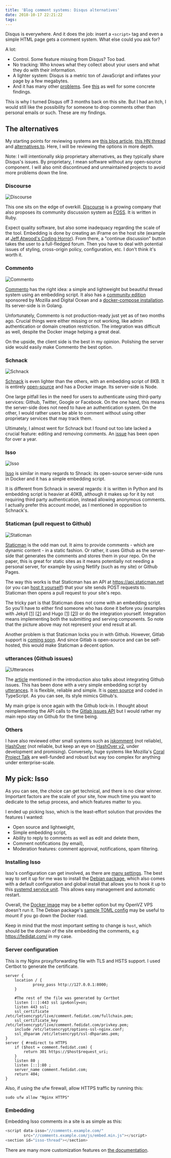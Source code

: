 ```yaml
---
title: 'Blog comment systems: Disqus alternatives'
date: 2018-10-17 22:21:22
tags:
---
```


Disqus is everywhere. And it does the job: insert a `<script>` tag and even a simple HTML page gets a comment system. What else could you ask for?

A lot:

- Control. Some feature missing from Disqus? Too bad.
- No tracking: Who knows what they collect about your users and what they do with their information.
- A lighter system: Disqus is a metric ton of JavaScript and inflates your page by a few megabytes.
- And it has many other [problems](https://notes.peter-baumgartner.net/2017/09/14/alternatives-for-disqus/). See [this](http://donw.io/post/github-comments/) as well for some concrete findings.

This is why I turned Disqus off 3 months back on this site. But I had an itch, I would still like the possibility for someone to drop comments other than personal emails or such. These are my findings.

## The alternatives

My starting points for reviewing systems are [this blog article](https://notes.peter-baumgartner.net/2017/09/14/alternatives-for-disqus/), [this HN thread](https://news.ycombinator.com/item?id=15511297) and [alternatives.to](https://alternativeto.net/software/master-comments-system/). Here, I will be reviewing the options in more depth.

Note: I will intentionally skip proprietary alternatives, as they typically share Disqus's issues. By proprietary, I mean software without any open-source component. I will also omit discontinued and unmaintained projects to avoid more problems down the line.

### Discourse

![Discourse](/images/530-blog-comments/discourse.png)

This one sits on the edge of overkill. [Discourse](https://www.discourse.org/) is a growing company that also proposes its community discussion system as [FOSS](https://github.com/discourse/discourse). It is written in Ruby.

Expect quality software, but also some inadequacy regarding the scale of the tool. Embedding is done by creating an iFrame on the host site (example at [Jeff Atwood's Coding Horror](https://blog.codinghorror.com/why-ruby/#discourse-comments)). From there, a "continue discussion" button takes the user to a full-fledged forum. Then you have to deal with potential issues of styling, cross-origin policy, configuration, etc. I don't think it's worth it.

### Commento

![Commento](/images/530-blog-comments/commento.png)

[Commento](https://commento.io/) has the right idea: a simple and lightweight but beautiful thread system using an embedding script. It also has a [community edition](https://github.com/adtac/commento-ce) sponsored by Mozilla and Digital Ocean and a [docker-compose installation](https://docs.commento.io/installation-docker.html). Its server-side is in Golang.

Unfortunately, Commento is not production-ready just yet as of two months ago. Crucial things were either missing or not working, like admin authentication or domain creation restriction. The integration was difficult as well, despite the Docker image helping a great deal.

On the upside, the client side is the best in my opinion. Polishing the server side would easily make Commento the best option.

### Schnack

![Schnack](/images/530-blog-comments/schnack.png)

[Schnack](https://schnack.cool/) is even lighter than the others, with an embedding script of 8KB. It is entirely [open-source](https://github.com/schn4ck/schnack) and has a Docker image. Its server-side is Node.

One large pitfall lies in the need for users to authenticate using third-party services: Github, Twitter, Google or Facebook. On the one hand, this means the server-side does not need to have an authentication system. On the other, I would rather users be able to comment without using other proprietary services that may track them.

Ultimately, I almost went for Schnack but I found out too late lacked a crucial feature: editing and removing comments. An [issue](https://github.com/schn4ck/schnack/issues/8) has been open for over a year.

### Isso

![Isso](/images/530-blog-comments/isso.png)

[Isso](https://posativ.org/isso/) is similar in many regards to Shnack: its open-source server-side runs in Docker and it has a simple embedding script. 

It is different from Schnack in several regards: it is written in Python and its embedding script is heavier at 40KB, although it makes up for it by not requiring third party authentication, instead allowing anonymous comments. I actually prefer this account model, as I mentioned in opposition to Schnack's.

### Staticman (pull request to Github)

![Staticman](/images/530-blog-comments/staticman.png)

[Staticman](https://staticman.net/) is the odd man out. It aims to provide comments - which are dynamic content - in a static fashion. Or rather, it uses Github as the server-side that generates the comments and stores them in your repo. On the paper, this is great for static sites as it means potentially not needing a personal server, for example by using Netlify (such as my site) or Github Pages.

The way this works is that Staticman has an API at https://api.staticman.net (or you can [host it yourself](https://github.com/eduardoboucas/staticman)) that your site sends POST requests to. Staticman then opens a pull request to your site's repo.

The tricky part is that Staticman does not come with an embedding script. So you'll have to either find someone who has done it before you (examples with Jekyll [[1]](hthttps://staticman.net/demo) [[2]](https://github.com/eduardoboucas/staticman-recaptcha) and Hugo [[1]](https://github.com/eduardoboucas/hugo-plus-staticman) [[2]](https://binarymist.io/blog/2018/02/24/hugo-with-staticman-commenting-and-subscriptions/)) or do the integration yourself. Integration means implementing both the submitting and serving components. So note that the picture above may not represent your end result at all.

Another problem is that Staticman locks you in with Github. However, Gitlab support is [coming soon](https://github.com/eduardoboucas/staticman/issues/22). And since Gitlab is open-source and can be self-hosted, this would make Staticman a decent option.

### utterances (Github issues)

![Utterances](/images/530-blog-comments/utterances.png)

The [article](http://donw.io/post/github-comments/) mentioned in the introduction also talks about integrating Github issues. This has been done with a very simple embedding script by [utterances](https://utteranc.es/). It is flexible, reliable and simple. It is [open source](https://github.com/utterance/utterances) and coded in TypeScript. As you can see, its style mimics Github's.

My main gripe is once again with the Github lock-in. I thought about reimplementing the API calls to the [Gitlab issues API](https://docs.gitlab.com/ee/api/issues.html) but I would rather my main repo stay on Github for the time being.

### Others

I have also reviewed other small systems such as [jskomment](https://github.com/monperrus/jskomment) (not reliable), [HashOver](https://github.com/jacobwb/hashover) (not reliable, but keep an eye on [HashOver v2](https://github.com/jacobwb/hashover-next), under development and promising). Conversely, huge systems like Mozilla's [Coral Project Talk](https://coralproject.net/talk/) are well-funded and robust but way too complex for anything under enterprise-scale.

## My pick: Isso

As you can see, the choice can get technical, and there is no clear winner. Important factors are the scale of your site, how much time you want to dedicate to the setup process, and which features matter to you.

I ended up picking Isso, which is the least-effort solution that provides the features I wanted:

- Open source and lightweight,
- Simple embedding script,
- Ability to reply to comments as well as edit and delete them,
- Comment notifications (by email),
- Moderation features: comment approval, notifications, spam filtering.

### Installing Isso

Isso's configuration can get involved, as there are [many settings](https://posativ.org/isso/docs/configuration/server/). The best way to set it up for me was to install the [Debian package](https://packages.crapouillou.net/), which also comes with a default configuration and global install that allows you to hook it up to this [systemd service unit](https://github.com/jgraichen/debian-isso/blob/master/debian/isso.service). This allows easy management and automatic restart.

Overall, the [Docker image](https://hub.docker.com/r/wonderfall/isso/) may be a better option but my OpenVZ VPS doesn't run it. The Debian package's [sample TOML config](https://github.com/jgraichen/debian-isso/blob/master/debian/isso.conf) may be useful to mount if you go down the Docker road.

Keep in mind that the most important setting to change is `host`, which should be the domain of the site embedding the comments, e.g https://fedidat.com/ in my case.

### Server configuration

This is my Nginx proxy/forwarding file with TLS and HSTS support. I used Certbot to generate the certificate.

```nginx
server {
    location / {
            proxy_pass http://127.0.0.1:8000;
    }

    #The rest of the file was generated by Certbot
    listen [::]:443 ssl ipv6only=on;
    listen 443 ssl;
    ssl_certificate /etc/letsencrypt/live/comment.fedidat.com/fullchain.pem;
    ssl_certificate_key /etc/letsencrypt/live/comment.fedidat.com/privkey.pem;
    include /etc/letsencrypt/options-ssl-nginx.conf;
    ssl_dhparam /etc/letsencrypt/ssl-dhparams.pem;
}
server { #redirect to HTTPS
    if ($host = comment.fedidat.com) {
        return 301 https://$host$request_uri;
    }
    listen 80 ;
    listen [::]:80 ;
    server_name comment.fedidat.com;
    return 404;
}
```

Also, if using the ufw firewall, allow HTTPS traffic by running this:

    sudo ufw allow "Nginx HTTPS"

### Embedding

Embedding Isso comments in a site is as simple as this:

```js
<script data-isso="//comments.example.com/"
        src="//comments.example.com/js/embed.min.js"></script>
<section id="isso-thread"></section>
```

There are many more customization features on [the documentation](https://posativ.org/isso/docs/quickstart/).